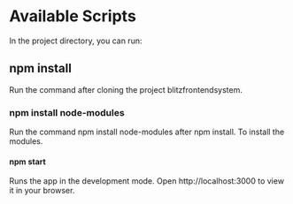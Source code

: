 # Available Scripts

In the project directory, you can run:

## npm install
Run the command after cloning the project blitzfrontendsystem.

### npm install node-modules
Run the command npm install node-modules after npm install. To install the modules.

#### npm start
Runs the app in the development mode.
Open http://localhost:3000 to view it in your browser.

